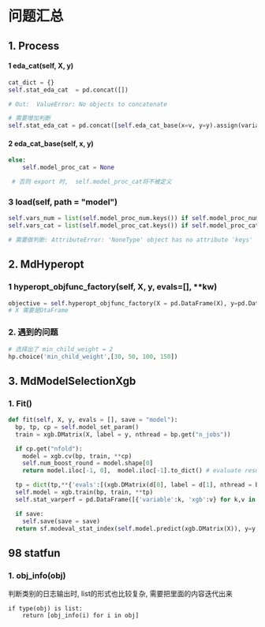 # 问题汇总

## 1. Process

#### 1 eda_cat(self, X, y)

```python
cat_dict = {}
self.stat_eda_cat  = pd.concat([])

# Out:  ValueError: No objects to concatenate

# 需要增加判断
self.stat_eda_cat = pd.concat([self.eda_cat_base(x=v, y=y).assign(variable = k) for k, v in cat_dict.items()]) if cat_dict else None
```

#### 2  eda_cat_base(self, x, y)

```python
else:
    self.model_proc_cat = None

 # 否则 export 时,  self.model_proc_cat将不被定义
```

### 3 load(self, path = "model")

```python
self.vars_num = list(self.model_proc_num.keys()) if self.model_proc_num else []
self.vars_cat = list(self.model_proc_cat.keys()) if self.model_proc_cat else []

# 需要做判断: AttributeError: 'NoneType' object has no attribute 'keys'
```

## 2. MdHyperopt

### 1 hyperopt_objfunc_factory(self, X, y, evals=[], **kw)

```python
objective = self.hyperopt_objfunc_factory(X = pd.DataFrame(X), y=pd.DataFrame(y,columns=['y']), **self.kw)
# X 需要是DtaFrame
```

### 2. 遇到的问题

```python
# 选择出了 min_child_weight = 2
hp.choice('min_child_weight',[30, 50, 100, 150])
```

## 3. MdModelSelectionXgb

### 1. Fit()

```python
def fit(self, X, y, evals = [], save = "model"):
  bp, tp, cp = self.model_set_param()
  train = xgb.DMatrix(X, label = y, nthread = bp.get("n_jobs"))

  if cp.get("nfold"):
    model = xgb.cv(bp, train, **cp)
    self.num_boost_round = model.shape[0]
    return model.iloc[-1, 0],  model.iloc[-1].to_dict() # evaluate result/ add train round to result

  tp = dict(tp,**{'evals':[(xgb.DMatrix(d[0], label = d[1], nthread = bp.get("n_jobs")), d[2]) for d in evals]}) ## 改动这里
  self.model = xgb.train(bp, train, **tp)
  self.stat_varperf = pd.DataFrame([{'variable':k, 'xgb':v} for k,v in        self.model.get_fscore().items()])

  if save:
    self.save(save = save)
  return sf.modeval_stat_index(self.model.predict(xgb.DMatrix(X)), y=y, target_type=self.target_type), { d[2]: sf.modeval_stat_index(self.model.predict(xgb.DMatrix(d[0])),y=d[1], target_type=self.target_type)  for d in evals} ## 这里

```

## 98 statfun

### 1. obj_info(obj)

判断类别的日志输出时, list的形式也比较复杂, 需要把里面的内容迭代出来

```
if type(obj) is list:
    return [obj_info(i) for i in obj]
```

#### 